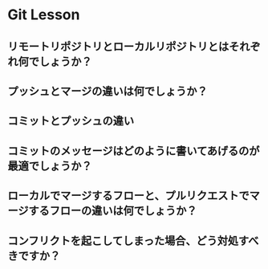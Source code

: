 # Git Lesson

## リモートリポジトリとローカルリポジトリとはそれぞれ何でしょうか？






## プッシュとマージの違いは何でしょうか？






## コミットとプッシュの違い






## コミットのメッセージはどのように書いてあげるのが最適でしょうか？




## ローカルでマージするフローと、プルリクエストでマージするフローの違いは何でしょうか？






## コンフリクトを起こしてしまった場合、どう対処すべきですか？

